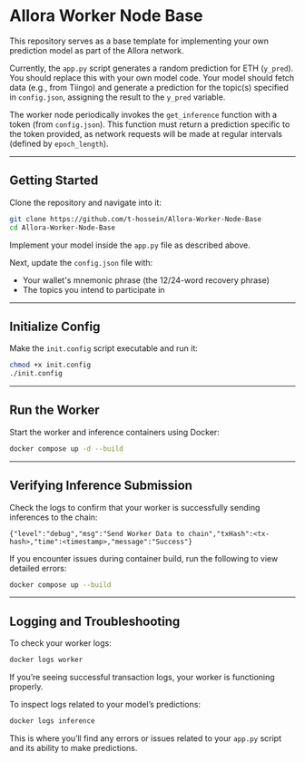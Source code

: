 # Allora Worker Node Base

This repository serves as a base template for implementing your own prediction model as part of the Allora network.

Currently, the `app.py` script generates a random prediction for ETH (`y_pred`). You should replace this with your own model code. Your model should fetch data (e.g., from Tiingo) and generate a prediction for the topic(s) specified in `config.json`, assigning the result to the `y_pred` variable.

The worker node periodically invokes the `get_inference` function with a token (from `config.json`). This function must return a prediction specific to the token provided, as network requests will be made at regular intervals (defined by `epoch_length`).

---

## Getting Started

Clone the repository and navigate into it:

```sh
git clone https://github.com/t-hossein/Allora-Worker-Node-Base
cd Allora-Worker-Node-Base
```

Implement your model inside the `app.py` file as described above.

Next, update the `config.json` file with:

* Your wallet's mnemonic phrase (the 12/24-word recovery phrase)
* The topics you intend to participate in

---

## Initialize Config

Make the `init.config` script executable and run it:

```sh
chmod +x init.config
./init.config
```

---

## Run the Worker

Start the worker and inference containers using Docker:

```sh
docker compose up -d --build 
```

---

## Verifying Inference Submission

Check the logs to confirm that your worker is successfully sending inferences to the chain:

```
{"level":"debug","msg":"Send Worker Data to chain","txHash":<tx-hash>,"time":<timestamp>,"message":"Success"}
```

If you encounter issues during container build, run the following to view detailed errors:

```sh
docker compose up --build 
```

---

## Logging and Troubleshooting

To check your worker logs:

```sh
docker logs worker
```

If you’re seeing successful transaction logs, your worker is functioning properly.

To inspect logs related to your model’s predictions:

```sh
docker logs inference
```

This is where you’ll find any errors or issues related to your `app.py` script and its ability to make predictions.

